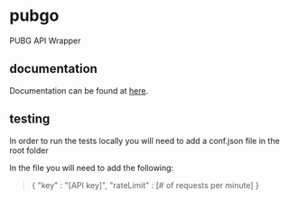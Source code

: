 # pubgo
PUBG API Wrapper

## documentation
Documentation can be found at [here](https://godoc.org/github.com/LtSnuggie/pubgo#PlayerResponse.GetPlayerData).

## testing
In order to run the tests locally you will need to add a conf.json file in the root folder

In the file you will need to add the following:
> {
>   "key"       : "[API key]",
>   "rateLimit" : [# of requests per minute]
>}
